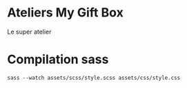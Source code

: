 # Ateliers My Gift Box
Le super atelier

# Compilation sass

```
sass --watch assets/scss/style.scss assets/css/style.css
```
